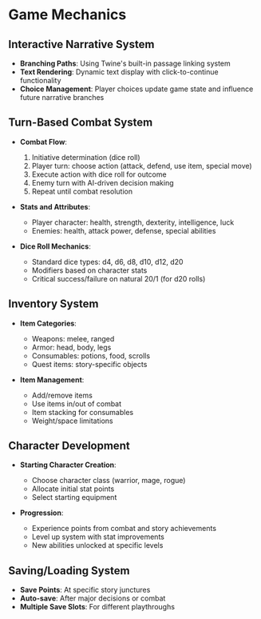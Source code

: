 # Game Mechanics

## Interactive Narrative System
- **Branching Paths**: Using Twine's built-in passage linking system
- **Text Rendering**: Dynamic text display with click-to-continue functionality
- **Choice Management**: Player choices update game state and influence future narrative branches

## Turn-Based Combat System
- **Combat Flow**:
  1. Initiative determination (dice roll)
  2. Player turn: choose action (attack, defend, use item, special move)
  3. Execute action with dice roll for outcome
  4. Enemy turn with AI-driven decision making
  5. Repeat until combat resolution

- **Stats and Attributes**:
  - Player character: health, strength, dexterity, intelligence, luck
  - Enemies: health, attack power, defense, special abilities

- **Dice Roll Mechanics**:
  - Standard dice types: d4, d6, d8, d10, d12, d20
  - Modifiers based on character stats
  - Critical success/failure on natural 20/1 (for d20 rolls)

## Inventory System
- **Item Categories**:
  - Weapons: melee, ranged
  - Armor: head, body, legs
  - Consumables: potions, food, scrolls
  - Quest items: story-specific objects

- **Item Management**:
  - Add/remove items
  - Use items in/out of combat
  - Item stacking for consumables
  - Weight/space limitations

## Character Development
- **Starting Character Creation**:
  - Choose character class (warrior, mage, rogue)
  - Allocate initial stat points
  - Select starting equipment

- **Progression**:
  - Experience points from combat and story achievements
  - Level up system with stat improvements
  - New abilities unlocked at specific levels

## Saving/Loading System
- **Save Points**: At specific story junctures
- **Auto-save**: After major decisions or combat
- **Multiple Save Slots**: For different playthroughs 